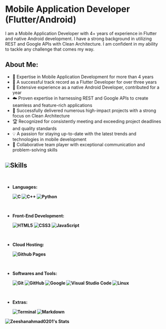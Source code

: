 # Mobile Application Developer (Flutter/Android)

I am a Mobile Application Developer with 4+ years of experience in Flutter and native Android development. I have a strong background in utilizing REST and Google APIs with Clean Architecture. I am confident in my ability to tackle any challenge that comes my way.

## <b>About Me:<b>

<ul>
  <li style="font-weight: normal;">🚀 Expertise in Mobile Application Development for more than 4 years</li>
  <li style="font-weight: normal;">🦋 A successful track record as a Flutter Developer for over three years</li>
  <li style="font-weight: normal;">📱 Extensive experience as a native Android Developer, contributed for a year</li>
  <li style="font-weight: normal;">☁️ Proven expertise in harnessing REST and Google APIs to create seamless and feature-rich applications</li>
  <li style="font-weight: normal;">💼 Successfully delivered numerous high-impact projects with a strong focus on Clean Architecture</li>
  <li style="font-weight: normal;">🏆 Recognized for consistently meeting and exceeding project deadlines and quality standards</li>
  <li style="font-weight: normal;">💡 A passion for staying up-to-date with the latest trends and technologies in mobile development</li>
  <li style="font-weight: normal;">🤝 Collaborative team player with exceptional communication and problem-solving skills</li>
</ul>

<!--## <b>Looking For</b>

<ul>
  <li style="font-weight: normal;">🤝 New opportunities to grow and challenge myself</li>
  <li style="font-weight: normal;">👥 A team where I can contribute my skills and experience to build innovative and user-friendly mobile applications</li>
</ul>
-->
## <img src="https://raw.githubusercontent.com/zeeshanahmad0201/zeeshan_ahmad/main/giphy.gif"><b>Skills</b>
<br>

<p align="center">

- **Languages**:
    
    ![C](https://img.shields.io/badge/C%20-%232370ED.svg?style=for-the-badge&logo=c&logoColor=white)
    ![C++](https://img.shields.io/badge/C++%20-%2300599C.svg?style=for-the-badge&logo=c%2B%2B&logoColor=white)
    ![Python](https://img.shields.io/badge/Python%20-%2314354C.svg?style=for-the-badge&logo=python&logoColor=white)

<br>   
    
- **Front-End Development**:

   ![HTML5](https://img.shields.io/badge/HTML5%20-%23E34F26.svg?style=for-the-badge&logo=html5&logoColor=white)
   ![CSS3](https://img.shields.io/badge/CSS%20-%231572B6.svg?style=for-the-badge&logo=css3&logoColor=white)
   ![JavaScript](https://img.shields.io/badge/JavaScript%20-%23F7DF1E.svg?style=for-the-badge&logo=javascript&logoColor=black)

<br>

- **Cloud Hosting**:

    ![Github Pages](https://img.shields.io/badge/GitHub%20Pages-%23327FC7.svg?style=for-the-badge&logo=github&logoColor=white)
    
<br>

- **Softwares and Tools**:

    ![Git](https://img.shields.io/badge/git-%23F05033.svg?style=for-the-badge&logo=git&logoColor=white)
    ![GitHub](https://img.shields.io/badge/github-%23121011.svg?style=for-the-badge&logo=github&logoColor=white)
    ![Google](https://img.shields.io/badge/google-%234285F4.svg?style=for-the-badge&logo=google&logoColor=white)
    ![Visual Studio Code](https://img.shields.io/badge/Visual%20Studio%20Code-0078d7.svg?style=for-the-badge&logo=visual-studio-code&logoColor=white)
    ![Linux](https://img.shields.io/badge/Linux-FCC624?style=for-the-badge&logo=linux&logoColor=black) 

<br>

- **Extras**:

    ![Terminal](https://img.shields.io/badge/Terminal-%23054020?style=for-the-badge&logo=gnu-bash&logoColor=white)
    ![Markdown](https://img.shields.io/badge/markdown-%23000000.svg?style=for-the-badge&logo=markdown&logoColor=white)   


</p>

![Zeeshanahmad0201's Stats](https://github-readme-stats.vercel.app/api?username=Zeeshanahmad0201&theme=vue-dark&show_icons=true&hide_border=true&count_private=true)
